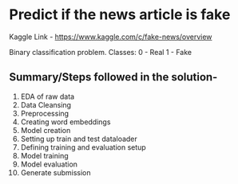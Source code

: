 # Predict if the news article is fake

Kaggle Link - https://www.kaggle.com/c/fake-news/overview

Binary classification problem.
Classes: 0 - Real
         1 - Fake

## Summary/Steps followed in the solution-

1) EDA of raw data
2) Data Cleansing
3) Preprocessing
4) Creating word embeddings
5) Model creation
6) Setting up train and test dataloader
7) Defining training and evaluation setup
8) Model training
9) Model evaluation
10) Generate submission
